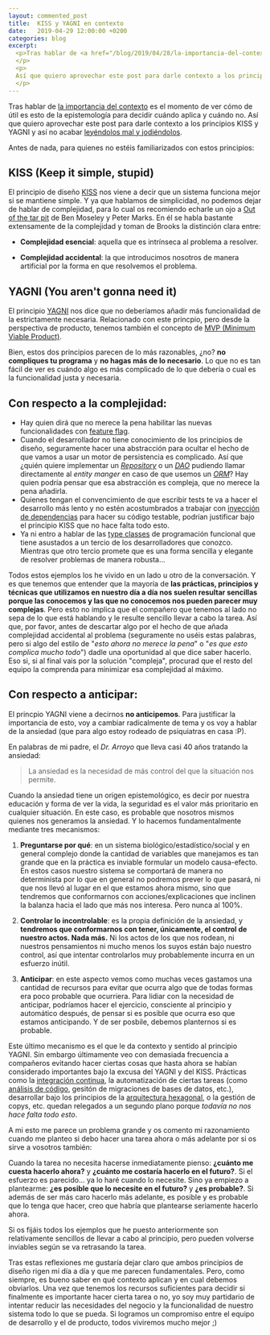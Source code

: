 ```yaml
---
layout: commented_post
title:  KISS y YAGNI en contexto
date:   2019-04-29 12:00:00 +0200
categories: blog
excerpt:
  <p>Tras hablar de <a href="/blog/2019/04/28/la-importancia-del-contexto.html">la importancia del contexto</a> es el momento de ver cómo de útil es esto de la epistemología para decidir cuándo aplica y cuándo no.
  </p>
  <p>
  Así que quiero aprovechar este post para darle contexto a los principios KISS y YAGNI y así no acabar <a href="/blog/2015/01/30/de-leer-libros-mal-y-de-joderlos.html">leyéndolos mal y jodiéndolos</a>.
  </p>
---
```


Tras hablar de [la importancia del contexto](/blog/2019/04/28/la-importancia-del-contexto.html) es el momento de ver cómo de útil es esto de la epistemología para decidir cuándo aplica y cuándo no.
Así que quiero aprovechar este post para darle contexto a los principios KISS y YAGNI y así no acabar [leyéndolos mal y jodiéndolos](/blog/2015/01/30/de-leer-libros-mal-y-de-joderlos.html).

Antes de nada, para quienes no estéis familiarizados con estos principios:

## KISS (Keep it simple, stupid)

El principio de diseño [KISS](https://en.wikipedia.org/wiki/KISS_principle) nos viene a decir que un sistema funciona mejor si se mantiene simple. Y ya que hablamos de simplicidad, no podemos dejar de hablar de complejidad, para lo cual os recomiendo echarle un ojo a [Out of the tar pit](http://curtclifton.net/papers/MoseleyMarks06a.pdf) de Ben Moseley y Peter Marks. En él se habla bastante extensamente de la complejidad y toman de Brooks la distinción clara entre:

* **Complejidad esencial**: aquella que es intrínseca al problema a resolver.

* **Complejidad accidental**: la que introducimos nosotros de manera artificial por la forma en que resolvemos el problema.


## YAGNI (You aren't gonna need it)

El principio [YAGNI](https://en.wikipedia.org/wiki/You_aren%27t_gonna_need_it) nos dice que no deberíamos añadir más funcionalidad de la estrictamente necesaria. Relacionado con este princpio, pero desde la perspectiva de producto, tenemos también el concepto de [MVP (Minimum Viable Product)](https://en.wikipedia.org/wiki/Minimum_viable_product).


Bien, estos dos principios parecen de lo más razonables, ¿no? **no compliques tu programa** y **no hagas más de lo necesario**. Lo que no es tan fácil de ver es cuándo algo es más complicado de lo que debería o cual es la funcionalidad justa y necesaria.

## Con respecto a la complejidad:

* Hay quien dirá que no merece la pena habilitar las nuevas funcionalidades con [feature flag](https://www.martinfowler.com/articles/feature-toggles.html).
* Cuando el desarrollador no tiene conocimiento de los principios de diseño, seguramente hacer una abstracción para ocultar el hecho de que vamos a usar un motor de persistencia es complicado. Así que ¿quién quiere implementar un _[Repository](https://www.martinfowler.com/eaaCatalog/repository.html)_ o un _[DAO](https://en.wikipedia.org/wiki/Data_access_object)_ pudiendo llamar directamente al _entity manger_ en caso de que usemos un _[ORM](https://en.wikipedia.org/wiki/Object-relational_mapping)_? Hay quien podría pensar que esa abstracción es compleja, que no merece la pena añadirla.
* Quienes tengan el convencimiento de que escribir tests te va a hacer el desarrollo más lento y no estén acostumbrados a trabajar con [inyección de dependencias](https://martinfowler.com/articles/injection.html?) para hacer su código testable, podrían justificar bajo el principio KISS que no hace falta todo esto.
* Ya ni entro a hablar de las [type classes](http://learnyouahaskell.com/types-and-typeclasses) de programación funcional que tiene asustados a un tercio de los desarrolladores que conozco. Mientras que otro tercio promete que es una forma sencilla y elegante de resolver problemas de manera robusta...


Todos estos ejemplos los he vivido en un lado u otro de la conversación. Y es que tenemos que entender que la mayoría de **las prácticas, principios y técnicas que utilizamos en nuestro día a día nos suelen resultar sencillas porque las conocemos y las que no conocemos nos pueden parecer muy complejas**. Pero esto no implica que el compañero que tenemos al lado no sepa de lo que está hablando y le resulte sencillo llevar a cabo la tarea. Así que, por favor, antes de descartar algo por el hecho de que añada complejidad accidental al problema (seguramente no uséis estas palabras, pero si algo del estilo de "_esto ahora no merece la pena_" o "_es que esto complica mucho todo_") dadle una oportunidad al que dice saber hacerlo. Eso si, si al final vais por la solución "compleja", procurad que el resto del equipo la comprenda para minimizar esa complejidad al máximo.


## Con respecto a anticipar:

El princpio YAGNI viene a decirnos **no anticipemos**. Para justificar la importancia de esto, voy a cambiar radicalmente de tema y os voy a hablar de la ansiedad (que para algo estoy rodeado de psiquiatras en casa :P).

En palabras de mi padre, el _Dr. Arroyo_ que lleva casi 40 años tratando la ansiedad:

> La ansiedad es la necesidad de más control del que la situación nos permite.

Cuando la ansiedad tiene un origen epistemológico, es decir por nuestra educación y forma de ver la vida, la seguridad es el valor más prioritario en cualquier situación. En este caso, es probable que nosotros mismos quienes nos generamos la ansiedad. Y lo hacemos fundamentalmente mediante tres mecanismos:


1. **Preguntarse por qué**: en un sistema biológico/estadístico/social y en general complejo donde la cantidad de variables que manejamos es tan grande que en la práctica es inviable formular un modelo causa-efecto. En estos casos nuestro sistema se comportará de manera no determinista por lo que en general no podremos prever lo que pasará, ni que nos llevó al lugar en el que estamos ahora mismo, sino que tendremos que conformarnos con acciones/explicaciones que inclinen la balanza hacia el lado que más nos interesa. Pero nunca al 100%.

2. **Controlar lo incontrolable**: es la propia definición de la ansiedad, y **tendremos que conformarnos con tener, únicamente, el control de nuestro actos. Nada más.** Ni los actos de los que nos rodean, ni nuestros pensamientos ni mucho menos los suyos están bajo nuestro control, así que intentar controlarlos muy probablemente incurra en un esfuerzo inútil.

3. **Anticipar**: en este aspecto vemos como muchas veces gastamos una cantidad de recursos para evitar que ocurra algo que de todas formas era poco probable que ocurriera. Para lidiar con la necesidad de anticipar, podríamos hacer el ejercicio, consciente al principio y automático después, de pensar si es posible que ocurra eso que estamos anticipando. Y de ser posbile, debemos planternos si es probable.

Este último mecanismo es el que le da contexto y sentido al principio YAGNI. Sin embargo últimamente veo con demasiada frecuencia a compañeros evitando hacer ciertas cosas que hasta ahora se habían considerado importantes bajo la excusa del YAGNI y del KISS. Prácticas como la [integración continua](https://martinfowler.com/articles/continuousIntegration.html), la automatización de ciertas tareas (como [análisis de código](https://en.wikipedia.org/wiki/Static_program_analysis), gesitón de migraciones de bases de datos, etc.), desarrollar bajo los principios de la [arquitectura hexagonal](https://marcus-biel.com/hexagonal-architecture/), o la gestión de copys, etc. quedan relegados a un segundo plano porque _todavía no nos hace falta todo esto_.

A mi esto me parece un problema grande y os comento mi razonamiento cuando me planteo si debo hacer una tarea ahora o más adelante por si os sirve a vosotros también:

Cuando la tarea no necesita hacerse inmediatamente pienso: **¿cuánto me cuesta hacerlo ahora?** y **¿cuánto me costaría hacerlo en el futuro?**. Si el esfuerzo es parecido... ya lo haré cuando lo necesite. Sino ya empiezo a plantearme: **¿es posible que lo necesite en el futuro?** y **¿es probable?**. Si además de ser más caro hacerlo más adelante, es posible y es probable que lo tenga que hacer, creo que habría que plantearse seriamente hacerlo ahora.

Si os fijáis todos los ejemplos que he puesto anteriormente son relativamente sencillos de llevar a cabo al principio, pero pueden volverse inviables según se va retrasando la tarea.

Tras estas reflexiones me gustaría dejar claro que ambos principios de diseño rigen mi día a día y que me parecen fundamentales. Pero, como siempre, es bueno saber en qué contexto aplican y en cual debemos obviarlos. Una vez que tenemos los recursos suficientes para decidir si finalmente es importante hacer cierta tarea o no, yo soy muy partidario de intentar reducir las necesidades del negocio y la funcionalidad de nuestro sistema todo lo que se pueda. Si logramos un compromiso entre el equipo de desarrollo y el de producto, todos viviremos mucho mejor ;)
